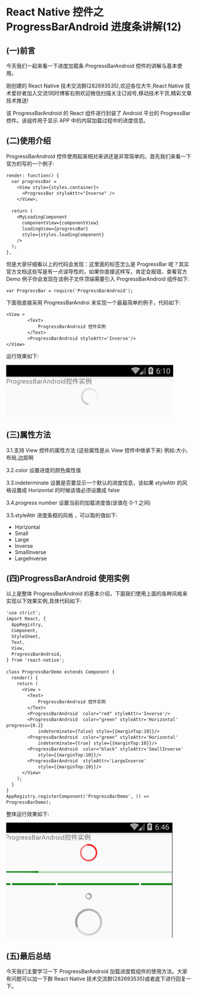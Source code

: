 # React Native 控件之 ProgressBarAndroid 进度条讲解(12)

## (一)前言

今天我们一起来看一下进度加载条 ProgressBarAndroid 控件的讲解与基本使用。

刚创建的 React Native 技术交流群(282693535),欢迎各位大牛,React Native 技术爱好者加入交流!同时博客右侧欢迎微信扫描关注订阅号,移动技术干货,精彩文章技术推送!

该 ProgressBarAndroid 的 React 组件进行封装了 Android 平台的 ProgressBar 控件。该组件用于显示 APP 中的内容加载过程中的进度信息。

## (二)使用介绍

ProgressBarAndroid 控件使用起来相对来讲还是非常简单的。首先我们来看一下官方的写的一个例子:

```
render: function() {
  var progressBar =
    <View style={styles.container}>
      <ProgressBar styleAttr="Inverse" />
    </View>;
 
  return (
    <MyLoadingComponent
      componentView={componentView}
      loadingView={progressBar}
      style={styles.loadingComponent}
    />
  );
},
```

但是大家仔细看以上的代码会发现：这里面的标签怎么是 ProgressBar 呢？其实官方文档这些写是有一点误导性的，如果你直接这样写，肯定会报错，查看官方 Demo 例子你会发现在该例子文件顶端需要引入 ProgressBarAndroid 组件如下:

```
var ProgressBar = require('ProgressBarAndroid');
```

下面我直接采用 ProgressBarAndroi 来实现一个最最简单的例子，代码如下:

```
<View >
        <Text>
            ProgressBarAndroid 控件实例
        </Text>
        <ProgressBarAndroid styleAttr='Inverse'/>
</View>
```

运行效果如下:

![](images/75.jpg)

## (三)属性方法

3.1.支持 View 控件的属性方法 (这些属性是从 View 控件中继承下来)  例如:大小,布局,边距啊

3.2.color  设置进度的颜色属性值

3.3.indeterminate 设置是否要显示一个默认的进度信息，该如果 styleAttr 的风格设置成 Horizontal 的时候该值必须设置成 false

3.4.progress  number  设置当前的加载进度值(该值在 0-1 之间)

3.5.styleAttr    进度条框的风格 ，可以取的值如下:

  - Horizontal
  - Small
  - Large
  - Inverse
  - SmallInverse
  - LargeInverse

## (四)ProgressBarAndroid 使用实例

以上是整体 ProgressBarAndroid 的基本介绍，下面我们使用上面的各种风格来实现以下效果实例,具体代码如下:

```
'use strict';
import React, {
  AppRegistry,
  Component,
  StyleSheet,
  Text,
  View,
  ProgressBarAndroid,
} from 'react-native';
 
class ProgressBarDemo extends Component {
  render() {
    return (
      <View >
        <Text>
            ProgressBarAndroid 控件实例
        </Text>
        <ProgressBarAndroid  color="red" styleAttr='Inverse'/>
        <ProgressBarAndroid  color="green" styleAttr='Horizontal' progress={0.2} 
            indeterminate={false} style={{marginTop:10}}/>
        <ProgressBarAndroid  color="green" styleAttr='Horizontal'
            indeterminate={true} style={{marginTop:10}}/>
        <ProgressBarAndroid  color="black" styleAttr='SmallInverse'
            style={{marginTop:10}}/>
        <ProgressBarAndroid  styleAttr='LargeInverse'
            style={{marginTop:10}}/>
      </View>
    );
  }
}
AppRegistry.registerComponent('ProgressBarDemo', () => ProgressBarDemo);
```

整体运行效果如下:

![](images/76.jpg)

## (五)最后总结

今天我们主要学习一下 ProgressBarAndroid 加载进度框组件的使用方法。大家有问题可以加一下群 React Native 技术交流群(282693535)或者底下进行回复一下。